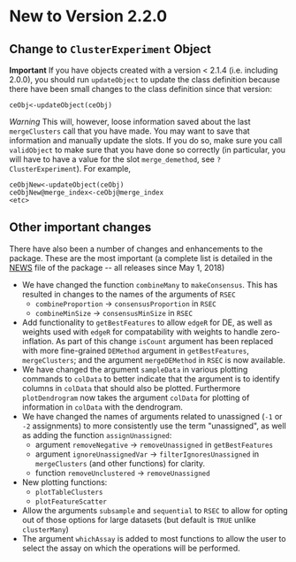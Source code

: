 # New to Version 2.2.0

## Change to `ClusterExperiment` Object

**Important** If you have objects created with a version < 2.1.4 (i.e. including 2.0.0), you should run `updateObject` to update the class definition because there have been small changes to the class definition since that version:

```
ceObj<-updateObject(ceObj)
```

*Warning* This will, however, loose information saved about the last `mergeClusters` call that you have made. You may want to save that information and manually update the slots. If you do so, make sure you call `validObject` to make sure that you have done so correctly (in particular, you will have to have a value for the slot `merge_demethod`, see `?ClusterExperiment`). For example,

```
ceObjNew<-updateObject(ceObj)
ceObjNew@merge_index<-ceObj@merge_index
<etc>
```

## Other important changes

There have also been a number of changes and enhancements to the package. These are the most important (a complete list is detailed in the [NEWS](https://github.com/epurdom/clusterExperiment/blob/master/NEWS) file of the package -- all releases since May 1, 2018)

* We have changed the function `combineMany` to `makeConsensus`. This has resulted in changes to the names of the arguments of `RSEC`
	- `combineProportion` -> `consensusProportion` in `RSEC`
	- `combineMinSize` -> `consensusMinSize` in `RSEC`
* Add functionality to `getBestFeatures` to allow `edgeR` for DE, as well as weights used with `edgeR` for compatability with weights to handle zero-inflation. As part of this change  `isCount` argument has been replaced with more fine-grained `DEMethod` argument in `getBestFeatures`, `mergeClusters`; and the argument `mergeDEMethod` in `RSEC` is now available.
* We have changed the argument `sampleData` in various plotting commands to `colData` to better indicate that the argument is to identify columns in `colData` that should also be plotted. Furthermore `plotDendrogram` now takes the argument `colData` for plotting of information in `colData` with the dendrogram.
* We have changed the names of arguments related to unassigned (`-1` or `-2` assignments) to more consistently use the term "unassigned", as well as adding the function `assignUnassigned`:
	- argument `removeNegative` -> `removeUnassigned` in `getBestFeatures` 
	- argument `ignoreUnassignedVar` -> `filterIgnoresUnassigned` in `mergeClusters` (and other functions) for clarity.
	- function `removeUnclustered` -> `removeUnassigned`
* New plotting functions:
	- `plotTableClusters`
	- `plotFeatureScatter`
* Allow the arguments `subsample` and `sequential` to `RSEC` to allow for opting out of those options for large datasets (but default is `TRUE` unlike `clusterMany`)
* The argument `whichAssay` is added to most functions to allow the user to select the assay on which the operations will be performed.






